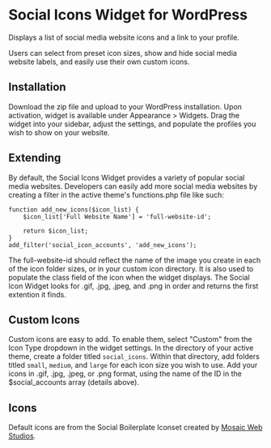 Social Icons Widget for WordPress
=================================

Displays a list of social media website icons and a link to your profile.

Users can select from preset icon sizes, show and hide social media website labels, and easily use their own custom icons.


Installation
------------

Download the zip file and upload to your WordPress installation. Upon activation, widget is available under Appearance > Widgets. Drag the widget into your sidebar, adjust the settings, and populate the profiles you wish to show on your website.


Extending
---------

By default, the Social Icons Widget provides a variety of popular social media websites. Developers can easily add more social media websites by creating a filter in the active theme's functions.php file like such:

	function add_new_icons($icon_list) {
		$icon_list['Full Website Name'] = 'full-website-id';
 
		return $icon_list;
	}
	add_filter('social_icon_accounts', 'add_new_icons');

The full-website-id should reflect the name of the image you create in each of the icon folder sizes, or in your custom icon directory. It is also used to populate the class field of the icon when the widget displays. The Social Icon Widget looks for .gif, .jpg, .jpeg, and .png in order and returns the first extention it finds.


Custom Icons
------------

Custom icons are easy to add. To enable them, select "Custom" from the Icon Type dropdown in the widget settings. In the directory of your active theme, create a folder titled `social_icons`. Within that directory, add folders titled `small`, `medium`, and `large` for each icon size you wish to use. Add your icons in .gif, .jpg, .jpeg, or .png format, using the name of the ID in the $social_accounts array (details above).


Icons
-----

Default icons are from the Social Boilerplate Iconset created by [Mosaic Web Studios](http://mosaic.ws/projects/boilerplate.php).
